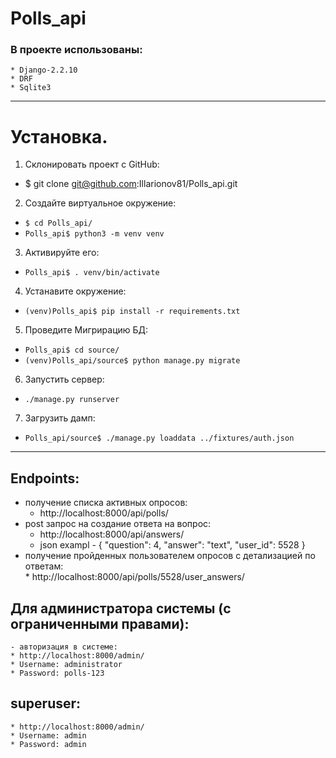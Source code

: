 # Polls_api
### В проекте использованы:
    * Django-2.2.10 
    * DRF
    * Sqlite3
---------------------------------------------------------------
# Установка.
 1. Cклонировать проект с GitHub:
   * $ git clone git@github.com:Illarionov81/Polls_api.git
 2. Cоздайте виртуальное окружение:
   * ```$ cd Polls_api/```
   * ```Polls_api$ python3 -m venv venv```
 3. Активируйте его:
   * ```Polls_api$ . venv/bin/activate```
 4. Устанавите окружение:
   * ```(venv)Polls_api$ pip install -r requirements.txt```
 5. Проведите Мигрирацию БД:
   * ```Polls_api$ cd source/```
   * ```(venv)Polls_api/source$ python manage.py migrate```
 6. Запустить сервер:
   * ```./manage.py runserver```
 7. Загрузить дамп:  
   * ```Polls_api/source$ ./manage.py loaddata ../fixtures/auth.json ```
   ----------------------------------------------

 ## Endpoints:
  - получение списка активных опросов:  
    * http://localhost:8000/api/polls/
  - post запрос на создание ответа на вопрос:  
    * http://localhost:8000/api/answers/ 
    * json exampl - {
        "question": 4,
        "answer": "text",
        "user_id": 5528
    }
   - получение пройденных пользователем опросов с детализацией по ответам:  
    * http://localhost:8000/api/polls/5528/user_answers/ 
    
## Для администратора системы (с ограниченными правами):  
    - авторизация в системе:  
    * http://localhost:8000/admin/
    * Username: administrator
    * Password: polls-123
    
## superuser:  
    * http://localhost:8000/admin/
    * Username: admin
    * Password: admin
